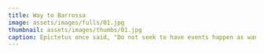 ```yaml
---
title: Way to Barrossa
image: assets/images/fulls/01.jpg
thumbnail: assets/images/thumbs/01.jpg
caption: Epictetus once said, "Do not seek to have events happen as want them to, but instead want them to happen as they do happen." I guess that's what faith is.
---
```

